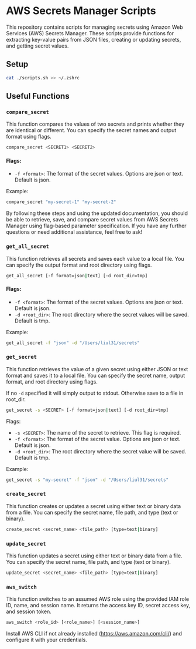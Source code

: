 # AWS Secrets Manager Scripts

This repository contains scripts for managing secrets using Amazon Web Services (AWS) Secrets Manager. These scripts provide functions for extracting key-value pairs from JSON files, creating or updating secrets, and getting secret values.

## Setup

```sh
cat ./scripts.sh >> ~/.zshrc
```

## Useful Functions

### `compare_secret`
This function compares the values of two secrets and prints whether they are identical or different. You can specify the secret names and output format using flags.

```sh
compare_secret <SECRET1> <SECRET2>
```

#### Flags:
* `-f <format>`: The format of the secret values. Options are json or text. Default is json.

Example:
```sh
compare_secret "my-secret-1" "my-secret-2"
```

By following these steps and using the updated documentation, you should be able to retrieve, save, and compare secret values from AWS Secrets Manager using flag-based parameter specification. If you have any further questions or need additional assistance, feel free to ask!

### `get_all_secret`
This function retrieves all secrets and saves each value to a local file. You can specify the output format and root directory using flags.

```sh
get_all_secret [-f format=json|text] [-d root_dir=tmp]
```

#### Flags:
* `-f <format>`: The format of the secret values. Options are json or text. Default is json.
* `-d <root_dir>`: The root directory where the secret values will be saved. Default is tmp.

Example:
```sh
get_all_secret -f "json" -d "/Users/liul31/secrets"
```

### `get_secret`
This function retrieves the value of a given secret using either JSON or text format and saves it to a local file. You can specify the secret name, output format, and root directory using flags.

If no `-d` specified it will simply output to stdout. Otherwise save to a file in root_dir.

```sh
get_secret -s <SECRET> [-f format=json|text] [-d root_dir=tmp]
```

Flags:
* `-s <SECRET>`: The name of the secret to retrieve. This flag is required.
* `-f <format>`: The format of the secret value. Options are json or text. Default is json.
* `-d <root_dir>`: The root directory where the secret value will be saved. Default is tmp.

Example:
```sh
get_secret -s "my-secret" -f "json" -d "/Users/liul31/secrets"
```

### `create_secret`

This function creates or updates a secret using either text or binary data from a file. You can specify the secret name, file path, and type (text or binary).

```sh
create_secret <secret_name> <file_path> [type=text|binary]
```

### `update_secret`
This function updates a secret using either text or binary data from a file. You can specify the secret name, file path, and type (text or binary).

```sh
update_secret <secret_name> <file_path> [type=text|binary]
```

### `aws_switch`
This function switches to an assumed AWS role using the provided IAM role ID, name, and session name. It returns the access key ID, secret access key, and session token.

```sh
aws_switch <role_id> [<role_name>] [<session_name>]
```

Install AWS CLI if not already installed (https://aws.amazon.com/cli/) and configure it with your credentials.
